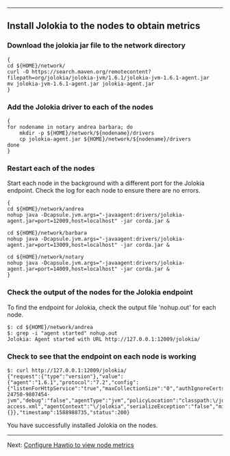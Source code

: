 

---

## Install Jolokia to the nodes to obtain metrics

### Download the jolokia jar file to the network directory

```
{
cd ${HOME}/network/
curl -O https://search.maven.org/remotecontent?filepath=org/jolokia/jolokia-jvm/1.6.1/jolokia-jvm-1.6.1-agent.jar
mv jolokia-jvm-1.6.1-agent.jar jolokia-agent.jar
}
```

### Add the Jolokia driver to each of the nodes
```
{
for nodename in notary andrea barbara; do
    mkdir -p ${HOME}/network/${nodename}/drivers
    cp jolokia-agent.jar ${HOME}/network/${nodename}/drivers
done
}
```

### Restart each of the nodes 

Start each node in the background with a different port for the Jolokia endpoint. Check the log for each node to ensure there are no errors.
```
{
cd ${HOME}/network/andrea
nohup java -Dcapsule.jvm.args="-javaagent:drivers/jolokia-agent.jar=port=12009,host=localhost" -jar corda.jar &

cd ${HOME}/network/barbara
nohup java -Dcapsule.jvm.args="-javaagent:drivers/jolokia-agent.jar=port=13009,host=localhost" -jar corda.jar &

cd ${HOME}/network/notary
nohup java -Dcapsule.jvm.args="-javaagent:drivers/jolokia-agent.jar=port=14009,host=localhost" -jar corda.jar &
}
```

### Check the output of the nodes for the Jolokia endpoint
To find the endpoint for Jolokia, check the output file 'nohup.out' for each node.
```
$: cd ${HOME}/network/andrea
$: grep -i "agent started" nohup.out
Jolokia: Agent started with URL http://127.0.0.1:12009/jolokia/
```

### Check to see that the endpoint on each node is working
```
$: curl http://127.0.0.1:12009/jolokia/
{"request":{"type":"version"},"value":{"agent":"1.6.1","protocol":"7.2","config":{"listenForHttpService":"true","maxCollectionSize":"0","authIgnoreCerts":"false","agentId":"12.0.0.4-24750-9807454-jvm","debug":"false","agentType":"jvm","policyLocation":"classpath:\/jolokia-access.xml","agentContext":"\/jolokia","serializeException":"false","mimeType":"text\/plain","maxDepth":"15","authMode":"basic","authMatch":"any","discoveryEnabled":"true","streaming":"true","canonicalNaming":"true","historyMaxEntries":"10","allowErrorDetails":"true","allowDnsReverseLookup":"true","realm":"jolokia","includeStackTrace":"true","maxObjects":"0","useRestrictorService":"false","debugMaxEntries":"100"},"info":{}},"timestamp":1588988735,"status":200}

```

You have successfully installed Jolokia on the nodes.

---

Next: [Configure Hawtio to view node metrics](./04-configure-hawtio.md)


